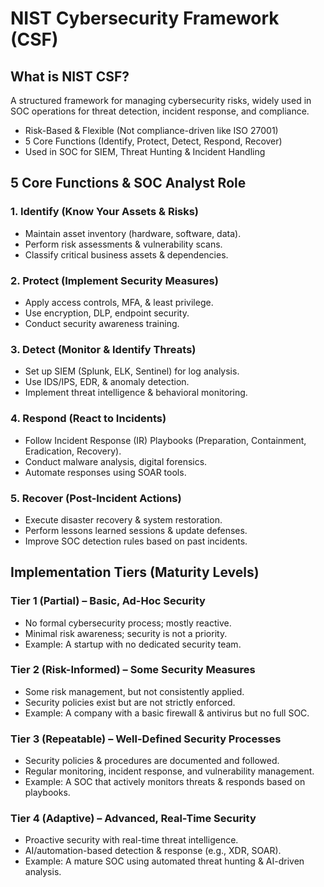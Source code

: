 # NIST Cybersecurity Framework (CSF)

## What is NIST CSF?
A structured framework for managing cybersecurity risks, widely used in SOC operations for threat detection, incident response, and compliance.

- Risk-Based & Flexible (Not compliance-driven like ISO 27001)
- 5 Core Functions (Identify, Protect, Detect, Respond, Recover)
- Used in SOC for SIEM, Threat Hunting & Incident Handling

## 5 Core Functions & SOC Analyst Role

### 1. Identify (Know Your Assets & Risks)
- Maintain asset inventory (hardware, software, data).
- Perform risk assessments & vulnerability scans.
- Classify critical business assets & dependencies.

### 2. Protect (Implement Security Measures)
- Apply access controls, MFA, & least privilege.
- Use encryption, DLP, endpoint security.
- Conduct security awareness training.

### 3. Detect (Monitor & Identify Threats)
- Set up SIEM (Splunk, ELK, Sentinel) for log analysis.
- Use IDS/IPS, EDR, & anomaly detection.
- Implement threat intelligence & behavioral monitoring.

### 4. Respond (React to Incidents)
- Follow Incident Response (IR) Playbooks (Preparation, Containment, Eradication, Recovery).
- Conduct malware analysis, digital forensics.
- Automate responses using SOAR tools.

### 5. Recover (Post-Incident Actions)
- Execute disaster recovery & system restoration.
- Perform lessons learned sessions & update defenses.
- Improve SOC detection rules based on past incidents.

## Implementation Tiers (Maturity Levels)

### Tier 1 (Partial) – Basic, Ad-Hoc Security
- No formal cybersecurity process; mostly reactive.
- Minimal risk awareness; security is not a priority.
- Example: A startup with no dedicated security team.

### Tier 2 (Risk-Informed) – Some Security Measures
- Some risk management, but not consistently applied.
- Security policies exist but are not strictly enforced.
- Example: A company with a basic firewall & antivirus but no full SOC.

### Tier 3 (Repeatable) – Well-Defined Security Processes
- Security policies & procedures are documented and followed.
- Regular monitoring, incident response, and vulnerability management.
- Example: A SOC that actively monitors threats & responds based on playbooks.

### Tier 4 (Adaptive) – Advanced, Real-Time Security
- Proactive security with real-time threat intelligence.
- AI/automation-based detection & response (e.g., XDR, SOAR).
- Example: A mature SOC using automated threat hunting & AI-driven analysis.
